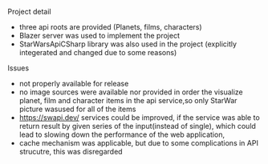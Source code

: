 Project detail
- three api roots are provided (Planets, films, characters)
- Blazer server was used to implement the project 
- StarWarsApiCSharp library was also used in the project (explicitly integerated and changed due to some reasons)

Issues
- not properly available for release
- no image sources were available nor provided in order the visualize planet, film and character items in the api service,so only StarWar  picture wasused for all of the items
- https://swapi.dev/ services could be improved, if the service was able to return result by given series of the input(instead of single), which could lead to slowing down the   performance of the web application,
- cache mechanism was applicable, but due to some complications in API strucutre, this was disregarded


